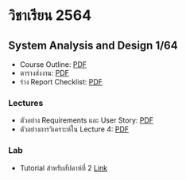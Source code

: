 # วิชาเรียน 2564


## System Analysis and Design 1/64

  * Course Outline: [PDF](https://www.dropbox.com/s/u45nkjwnk30rkuw/SA_64_523331.pdf?dl=0)
  * ตารางส่งงาน: [PDF](https://www.dropbox.com/s/7d5o8k5dr3lc9ht/SA64_work_submission.pdf?dl=0)
  * ร่าง Report Checklist: [PDF](https://www.dropbox.com/s/ghtvl6xscbfkxba/draft_report_checklist_64.pdf?dl=0)

### Lectures
  * ตัวอย่าง Requirements และ User Story: [PDF](https://www.dropbox.com/s/2s9ek849wd7jh9j/%E0%B8%95%E0%B8%B1%E0%B8%A7%E0%B8%AD%E0%B8%A2%E0%B9%88%E0%B8%B2%E0%B8%87%20Requirements%20%E0%B9%81%E0%B8%A5%E0%B8%B0%20User%20Story.pdf?dl=0)
  * ตัวอย่างการวิเคราะห์ใน Lecture 4: [PDF](https://www.dropbox.com/s/nyw1jcdhaa9fku0/LECTURE_4.pdf?dl=0)

### Lab
  * Tutorial สำหรับสัปดาห์ที่ 2 [Link](https://youneedawiki.com/app/page/17FTZ_CLOHYCc086OiVEMateNcUWzVY8aJs1YWeGRWPY?fbclid=IwAR1wL9yTbWiOrLzQ4uaSJbBYL2Nnfm7cbinFl_Dpz2W-gA-1X1MOSDrnE2s)
